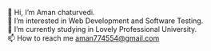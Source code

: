 

<!--
**aman774554/aman774554** is a ✨ _special_ ✨ repository because its `README.md` (this file) appears on your GitHub profile.

Here are some ideas to get you started:

- 🔭 I’m currently working on ...
- 🌱 I’m currently learning ...
- 👯 I’m looking to collaborate on ...
- 🤔 I’m looking for help with ...
- 💬 Ask me about ...
- 📫 How to reach me: ...
- 😄 Pronouns: ...
- ⚡ Fun fact: ...
-->
👋 Hi, I’m Aman chaturvedi.<br />
👀 I’m interested in Web Development and Software Testing.<br />
🌱 I’m currently studying in Lovely Professional University.<br />
📫 How to reach me aman774554@gmail.com 
